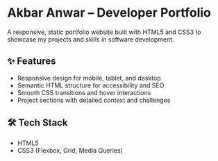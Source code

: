 # Akbar Anwar – Developer Portfolio

A responsive, static portfolio website built with HTML5 and CSS3 to showcase my projects and skills in software development.
## ✨ Features
- Responsive design for mobile, tablet, and desktop
- Semantic HTML structure for accessibility and SEO
- Smooth CSS transitions and hover interactions
- Project sections with detailed context and challenges

## 🛠 Tech Stack

- HTML5
- CSS3 (Flexbox, Grid, Media Queries)
